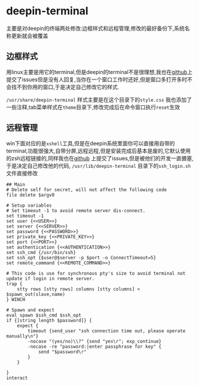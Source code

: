 # deepin-terminal

主要是对deepin的终端两处修改:边框样式和远程管理,修改的最好备份下,系统名称更新就会被覆盖

## 边框样式

用linux主要是用它的terminal,但是deepin的terminal不是很理想,我也在[github](https://github.com/linuxdeepin/deepin-terminal/issues/133)上提交了issues但是没有人回复,当你在一个窗口工作时还好,但是窗口多打开多时不会找不到你用的窗口,于是决定自己修改它的样式.

`/usr/share/deepin-terminal` 样式主要是在这个目录下的`style.css` 我也添加了一些注释,tab菜单样式在`theme`目录下,修改完成后在命令窗口执行`reset`生效

## 远程管理

win下面对应的是`xshell`工具,但是在deepin系统里面你可以直接用自带的terminal,功能很强大,自带分屏,远程远程,但是安装完成后基本是废的,它默认使用的zsh远程链接的,同样我也在[github](https://github.com/linuxdeepin/deepin-terminal/issues/116) 上提交了issues,但是被他们的开发一直搪塞,于是决定自己修改他的代码, `/usr/lib/deepin-terminal`  目录下的`ssh_login.sh`文件直接修改

```shell
## Main
# Delete self for secret, will not affect the following code
file delete $argv0

# Setup variables
# Set timeout -1 to avoid remote server dis-connect.
set timeout -1
set user {<<USER>>}
set server {<<SERVER>>}
set password {<<PASSWORD>>}
set private_key {<<PRIVATE_KEY>>}
set port {<<PORT>>}
set authentication {<<AUTHENTICATION>>}
set ssh_cmd {/usr/bin/ssh}
set ssh_opt {$user@$server -p $port -o ConnectTimeout=5}
set remote_command {<<REMOTE_COMMAND>>}

# This code is use for synchronous pty's size to avoid terminal not update if login in remote server.
trap {
    stty rows [stty rows] columns [stty columns] < $spawn_out(slave,name)
} WINCH

# Spawn and expect
eval spawn $ssh_cmd $ssh_opt
if {[string length $password]} {
    expect {
        timeout {send_user "ssh connection time out, please operate manually\n"}
        -nocase "(yes/no)\\?" {send "yes\r"; exp_continue}
        -nocase -re "password:|enter passphrase for key" {
            send "$password\r"
		}
	}
	
}
interact
```


